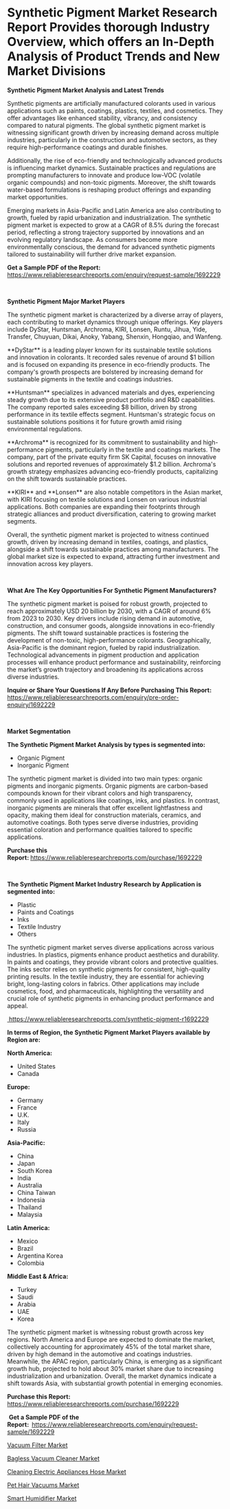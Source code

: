 <p><h1>Synthetic Pigment Market Research Report Provides thorough Industry Overview, which offers an In-Depth Analysis of Product Trends and New Market Divisions</h1></p><p><strong>Synthetic Pigment Market Analysis and Latest Trends</strong></p>
<p><p>Synthetic pigments are artificially manufactured colorants used in various applications such as paints, coatings, plastics, textiles, and cosmetics. They offer advantages like enhanced stability, vibrancy, and consistency compared to natural pigments. The global synthetic pigment market is witnessing significant growth driven by increasing demand across multiple industries, particularly in the construction and automotive sectors, as they require high-performance coatings and durable finishes.</p><p>Additionally, the rise of eco-friendly and technologically advanced products is influencing market dynamics. Sustainable practices and regulations are prompting manufacturers to innovate and produce low-VOC (volatile organic compounds) and non-toxic pigments. Moreover, the shift towards water-based formulations is reshaping product offerings and expanding market opportunities.</p><p>Emerging markets in Asia-Pacific and Latin America are also contributing to growth, fueled by rapid urbanization and industrialization. The synthetic pigment market is expected to grow at a CAGR of 8.5% during the forecast period, reflecting a strong trajectory supported by innovations and an evolving regulatory landscape. As consumers become more environmentally conscious, the demand for advanced synthetic pigments tailored to sustainability will further drive market expansion.</p></p>
<p><strong>Get a Sample PDF of the Report:&nbsp;</strong> <a href="https://www.reliableresearchreports.com/enquiry/request-sample/1692229?utm_campaign=37&utm_medium=2&utm_source=Github&utm_content=ia&utm_term=07012025&utm_id=synthetic-pigment">https://www.reliableresearchreports.com/enquiry/request-sample/1692229</a></p>
<p>&nbsp;</p>
<p><strong>Synthetic Pigment Major Market Players</strong></p>
<p><p>The synthetic pigment market is characterized by a diverse array of players, each contributing to market dynamics through unique offerings. Key players include DyStar, Huntsman, Archroma, KIRI, Lonsen, Runtu, Jihua, Yide, Transfer, Chuyuan, Dikai, Anoky, Yabang, Shenxin, Hongqiao, and Wanfeng.</p><p>**DyStar** is a leading player known for its sustainable textile solutions and innovation in colorants. It recorded sales revenue of around $1 billion and is focused on expanding its presence in eco-friendly products. The company's growth prospects are bolstered by increasing demand for sustainable pigments in the textile and coatings industries.</p><p>**Huntsman** specializes in advanced materials and dyes, experiencing steady growth due to its extensive product portfolio and R&D capabilities. The company reported sales exceeding $8 billion, driven by strong performance in its textile effects segment. Huntsman's strategic focus on sustainable solutions positions it for future growth amid rising environmental regulations.</p><p>**Archroma** is recognized for its commitment to sustainability and high-performance pigments, particularly in the textile and coatings markets. The company, part of the private equity firm SK Capital, focuses on innovative solutions and reported revenues of approximately $1.2 billion. Archroma's growth strategy emphasizes advancing eco-friendly products, capitalizing on the shift towards sustainable practices.</p><p>**KIRI** and **Lonsen** are also notable competitors in the Asian market, with KIRI focusing on textile solutions and Lonsen on various industrial applications. Both companies are expanding their footprints through strategic alliances and product diversification, catering to growing market segments.</p><p>Overall, the synthetic pigment market is projected to witness continued growth, driven by increasing demand in textiles, coatings, and plastics, alongside a shift towards sustainable practices among manufacturers. The global market size is expected to expand, attracting further investment and innovation across key players.</p></p>
<p>&nbsp;</p>
<p><strong>What Are The Key Opportunities For Synthetic Pigment Manufacturers?</strong></p>
<p><p>The synthetic pigment market is poised for robust growth, projected to reach approximately USD 20 billion by 2030, with a CAGR of around 6% from 2023 to 2030. Key drivers include rising demand in automotive, construction, and consumer goods, alongside innovations in eco-friendly pigments. The shift toward sustainable practices is fostering the development of non-toxic, high-performance colorants. Geographically, Asia-Pacific is the dominant region, fueled by rapid industrialization. Technological advancements in pigment production and application processes will enhance product performance and sustainability, reinforcing the market’s growth trajectory and broadening its applications across diverse industries.</p></p>
<p><strong>Inquire or Share Your Questions If Any Before Purchasing This Report:</strong> <a href="https://www.reliableresearchreports.com/enquiry/pre-order-enquiry/1692229?utm_campaign=37&utm_medium=2&utm_source=Github&utm_content=ia&utm_term=07012025&utm_id=synthetic-pigment">https://www.reliableresearchreports.com/enquiry/pre-order-enquiry/1692229</a></p>
<p>&nbsp;</p>
<p><strong>Market Segmentation</strong></p>
<p><strong>The Synthetic Pigment Market Analysis by types is segmented into:</strong></p>
<p><ul><li>Organic Pigment</li><li>Inorganic Pigment</li></ul></p>
<p><p>The synthetic pigment market is divided into two main types: organic pigments and inorganic pigments. Organic pigments are carbon-based compounds known for their vibrant colors and high transparency, commonly used in applications like coatings, inks, and plastics. In contrast, inorganic pigments are minerals that offer excellent lightfastness and opacity, making them ideal for construction materials, ceramics, and automotive coatings. Both types serve diverse industries, providing essential coloration and performance qualities tailored to specific applications.</p></p>
<p><strong>Purchase this Report:&nbsp;</strong><a href="https://www.reliableresearchreports.com/purchase/1692229?utm_campaign=37&utm_medium=2&utm_source=Github&utm_content=ia&utm_term=07012025&utm_id=synthetic-pigment">https://www.reliableresearchreports.com/purchase/1692229</a></p>
<p>&nbsp;</p>
<p><strong>The Synthetic Pigment Market Industry Research by Application is segmented into:</strong></p>
<p><ul><li>Plastic</li><li>Paints and Coatings</li><li>Inks</li><li>Textile Industry</li><li>Others</li></ul></p>
<p><p>The synthetic pigment market serves diverse applications across various industries. In plastics, pigments enhance product aesthetics and durability. In paints and coatings, they provide vibrant colors and protective qualities. The inks sector relies on synthetic pigments for consistent, high-quality printing results. In the textile industry, they are essential for achieving bright, long-lasting colors in fabrics. Other applications may include cosmetics, food, and pharmaceuticals, highlighting the versatility and crucial role of synthetic pigments in enhancing product performance and appeal.</p></p>
<p><a href="https://www.reliableresearchreports.com/synthetic-pigment-r1692229?utm_campaign=37&utm_medium=2&utm_source=Github&utm_content=ia&utm_term=07012025&utm_id=synthetic-pigment">&nbsp;https://www.reliableresearchreports.com/synthetic-pigment-r1692229</a></p>
<p><strong>In terms of Region, the Synthetic Pigment Market Players available by Region are:</strong></p>
<p>
    <p> <strong> North America: </strong>
        <ul>
            <li>United States</li>
            <li>Canada</li>
        </ul>
        </p> 
    <p> <strong> Europe: </strong>
        <ul>
            <li>Germany</li>
            <li>France</li>
            <li>U.K.</li>
            <li>Italy</li>
            <li>Russia</li>
        </ul>
        </p> 
    <p> <strong> Asia-Pacific: </strong>
        <ul>
            <li>China</li>
            <li>Japan</li>
            <li>South Korea</li>
            <li>India</li>
            <li>Australia</li>
            <li>China Taiwan</li>
            <li>Indonesia</li>
            <li>Thailand</li>
            <li>Malaysia</li>
        </ul>
        </p> 
    <p> <strong> Latin America: </strong>
        <ul>
            <li>Mexico</li>
            <li>Brazil</li>
            <li>Argentina Korea</li>
            <li>Colombia</li>
        </ul>
        </p> 
    <p> <strong> Middle East & Africa: </strong>
        <ul>
            <li>Turkey</li>
            <li>Saudi</li>
            <li>Arabia</li>
            <li>UAE</li>
            <li>Korea</li>
        </ul>
    </p>
    </p>
<p><p>The synthetic pigment market is witnessing robust growth across key regions. North America and Europe are expected to dominate the market, collectively accounting for approximately 45% of the total market share, driven by high demand in the automotive and coatings industries. Meanwhile, the APAC region, particularly China, is emerging as a significant growth hub, projected to hold about 30% market share due to increasing industrialization and urbanization. Overall, the market dynamics indicate a shift towards Asia, with substantial growth potential in emerging economies.</p></p>
<p><strong>Purchase this Report: </strong><a href="https://www.reliableresearchreports.com/purchase/1692229?utm_campaign=37&utm_medium=2&utm_source=Github&utm_content=ia&utm_term=07012025&utm_id=synthetic-pigment">https://www.reliableresearchreports.com/purchase/1692229</a></p>
<p>&nbsp;<strong>Get a Sample PDF of the Report:&nbsp;&nbsp;</strong><a href="https://www.reliableresearchreports.com/enquiry/request-sample/1692229?utm_campaign=37&utm_medium=2&utm_source=Github&utm_content=ia&utm_term=07012025&utm_id=synthetic-pigment">https://www.reliableresearchreports.com/enquiry/request-sample/1692229</a></p>
<p><strong></strong></p>
<p><p><a href="https://github.com/joannesouthgate/Market-Research-Report-List-5/blob/main/vacuum-filter-market.md?utm_campaign=37&utm_medium=2&utm_source=Github&utm_content=ia&utm_term=07012025&utm_id=synthetic-pigment">Vacuum Filter Market</a></p><p><a href="https://github.com/wwwkeltoum/Market-Research-Report-List-5/blob/main/bagless-vacuum-cleaner-market.md?utm_campaign=37&utm_medium=2&utm_source=Github&utm_content=ia&utm_term=07012025&utm_id=synthetic-pigment">Bagless Vacuum Cleaner Market</a></p><p><a href="https://github.com/sofayahoo2023/Market-Research-Report-List-6/blob/main/cleaning-electric-appliances-hose-market.md?utm_campaign=37&utm_medium=2&utm_source=Github&utm_content=ia&utm_term=07012025&utm_id=synthetic-pigment">Cleaning Electric Appliances Hose Market</a></p><p><a href="https://github.com/maclarensidney/Market-Research-Report-List-1/blob/main/pet-hair-vacuums-market.md?utm_campaign=37&utm_medium=2&utm_source=Github&utm_content=ia&utm_term=07012025&utm_id=synthetic-pigment">Pet Hair Vacuums Market</a></p><p><a href="https://github.com/DianaWilson796/Market-Research-Report-List-1/blob/main/smart-humidifier-market.md?utm_campaign=37&utm_medium=2&utm_source=Github&utm_content=ia&utm_term=07012025&utm_id=synthetic-pigment">Smart Humidifier Market</a></p></p>